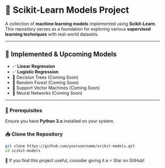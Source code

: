 # 🤖 Scikit-Learn Models Project  

A collection of **machine learning models** implemented using **Scikit-Learn**. This repository serves as a foundation for exploring various **supervised learning techniques** with real-world datasets.  

---

## 📌 Implemented & Upcoming Models  

- ✅ **Linear Regression** 
- ✅ **Logistic Regression**
- 🚧 Decision Trees (Coming Soon)  
- 🚧 Random Forest (Coming Soon)  
- 🚧 Support Vector Machines (Coming Soon)  
- 🚧 Neural Networks (Coming Soon)  

---

### 🔧 Prerequisites  
Ensure you have **Python 3.x** installed on your system.  

### 📥 Clone the Repository  

```sh
git clone https://github.com/yourusername/scikit-models.git
cd scikit-models
```

🌟 If you find this project useful, consider giving it a ⭐ Star on GitHub!
